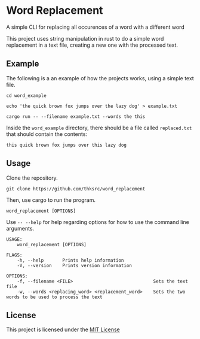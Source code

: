 # Word Replacement

A simple CLI for replacing all occurences of a word with a different word

This project uses string manipulation in rust to do a simple word replacement in a text file, creating a new one with the processed text.

## Example

The following is a an example of how the projects works, using a simple text file.

```
cd word_example

echo 'the quick brown fox jumps over the lazy dog' > example.txt

cargo run -- --filename example.txt --words the this
```

Inside the `word_example` directory, there should be a file called `replaced.txt` that should contain the contents:

`this quick brown fox jumps over this lazy dog`

## Usage

Clone the repository.

`git clone https://github.com/thksrc/word_replacement`

Then, use cargo to run the program.

`word_replacement [OPTIONS]`

Use `-- --help` for help regarding options for how to use the command line arguments.

```
USAGE:
    word_replacement [OPTIONS]

FLAGS:
    -h, --help       Prints help information
    -V, --version    Prints version information

OPTIONS:
    -f, --filename <FILE>                              Sets the text file
    -w, --words <replacing_word> <replacement_word>    Sets the two words to be used to process the text
```

## License

This project is licensed under the [MIT License]()